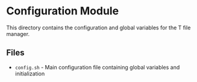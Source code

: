 # Configuration Module

This directory contains the configuration and global variables for the T file manager.

## Files

- `config.sh` - Main configuration file containing global variables and initialization